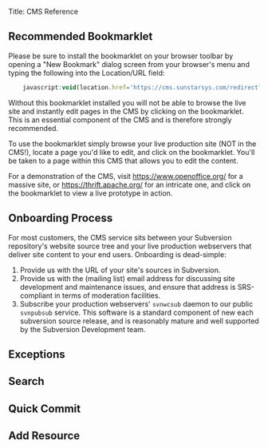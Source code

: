Title: CMS Reference

## Recommended Bookmarklet

Please be sure to install the bookmarklet on your browser toolbar by opening a "New Bookmark" dialog screen from your browser's menu and typing the following into the Location/URL field:

```javascript
	javascript:void(location.href='https://cms.sunstarsys.com/redirect?uri='+escape(location.href))
```

Without this bookmarklet installed you will not be able to browse the live site and instantly edit pages in the CMS by clicking on the bookmarklet. This is an essential component of the CMS and is therefore strongly recommended.

To use the bookmarklet simply browse your live production site (NOT in the CMS!), locate a page you'd like to edit, and click on the bookmarklet. You'll be taken to a page within this CMS that allows you to edit the content.

For a demonstration of the CMS, visit <https://www.openoffice.org/> for a massive site, or <https://thrift.apache.org/> for an intricate one, and click on the bookmarklet to view a live prototype in action.

## Onboarding Process

For most customers, the CMS service sits between your Subversion repository's website source tree and your live production webservers that deliver site content to your end users.  Onboarding is dead-simple:

1. Provide us with the URL of your site's sources in Subversion.
2. Provide us with the (mailing list) email address for discussing site development and maintenance issues, and ensure that address is SRS-compliant in terms of moderation facilities.
3. Subscribe your production webservers' `svnwcsub` daemon to our public `svnpubsub` service.  This software is a standard component of new each subversion source release, and is reasonably mature and well supported by the Subversion Development team.

## Exceptions

## Search

## Quick Commit

## Add Resource
